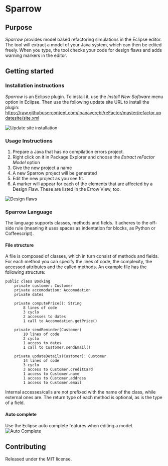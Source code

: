 # Sparrow

## Purpose
*Sparrow* provides model based refactoring simulations in the Eclipse editor. The tool will extract a model of your Java system, which can then be edited freely. When you type, the tool checks your code for design flaws and adds warning markers in the editor.

## Getting started

### Installation instructions
*Sparrow* is an Eclipse plugin. To install it, use the *Install New Software* menu option in Eclipse. Then use the following update site URL to install the plugin: https://raw.githubusercontent.com/ioanaverebi/reFactor/master/refactor.updatesite/site.xml

![Update site installation](https://github.com/ioanaverebi/reFactor/blob/master/resources/install.png "Update site installation" )


### Usage Instructions

1. Prepare a Java that has no compilation errors project.
2. Right click on it in Package Explorer and choose the *Extract reFactor Model* option
3. Give the new project a name
4. A new Sparrow project will be generated
5. Edit the new project as you see fit.
6. A marker will appear for each of the elements that are affected by a Design Flaw. These are listed in the Errow View, too.

![Design flaws](https://github.com/ioanaverebi/reFactor/blob/master/resources/design_flaws.png "Design flaw markers" )

### Sparrow Language
The language supports classes, methods and fields. It adheres to the off-side rule (meaning it uses spaces as indentation for blocks, as Python or Coffeescript).

#### File structure
A file is composed of classes, which in turn consist of methods and fields. For each method you can specify the lines of code, the complexity, the accessed attributes and the called methods. An example file has the following structure:

```
public class Booking
    private customer: Customer
    private accomodation: Accomodation
    private dates

    private computePrice(): String
        8 lines of code
        3 cyclo
        2 accesses to dates
        1 call to Accomodation.getPrice()

    private sendReminder(Customer)
        10 lines of code
        2 cyclo
        1 access to dates
        1 call to Customer.sendEmail()

    private updateDetails(Customer): Customer
        14 lines of code
        3 cyclo
        3 access to Customer.creditCard
        1 access to Customer.name
        1 access to Customer.address
        1 access to Customer.email
```
Internal accesses/calls are not prefixed with the name of the class, while external ones are. The return type of each method is optional, as is the type of a field.

#### Auto complete
Use the Eclipse auto complete features when editing a model.
![Auto Complete](https://github.com/ioanaverebi/reFactor/blob/master/resources/auto_complete.png "Auto Complete" )



## Contributing
Released under the MIT license.
